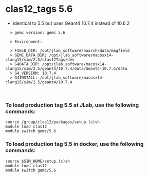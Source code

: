 # clas12_tags 5.6

- identical to 5.5 but uses Geant4 10.7.4 instead of 10.6.2

```  
  > gemc version: gemc 5.6

  > Environment:

  > FIELD_DIR: /opt/jlab_software/noarch/data/magfield
  > GEMC_DATA_DIR: /opt/jlab_software/macosx14-clang15/sim/2.5/clas12Tags/dev
  > G4DATA_DIR: /opt/jlab_software/macosx14-clang15/sim/2.5/geant4/10.7.4/data/Geant4-10.7.4/data
  > G4_VERSION: 10.7.4
  > G4INSTALL: /opt/jlab_software/macosx14-clang15/sim/2.5/geant4/10.7.4

```

<br>

### To load production tag 5.5 at JLab, use the following commands:

```
source /group/clas12/packages/setup.(c)sh
module load clas12
module switch gemc/5.6
```

### To load production tag 5.5 in docker, use the following commands:

```
source $SIM_HOME/setup.(c)sh
module load clas12
module switch gemc/5.6
```

<br>
   